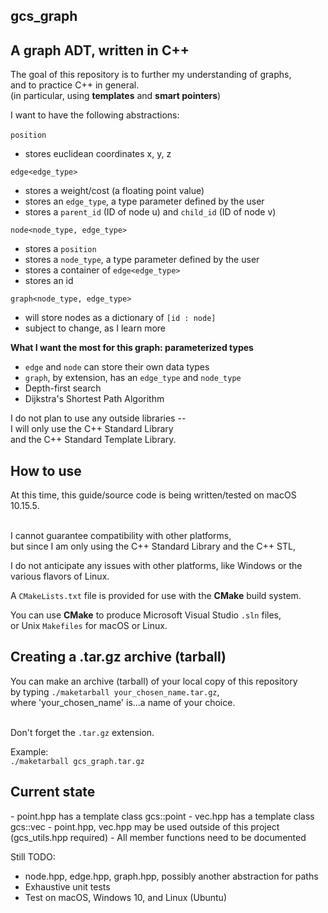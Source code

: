 gcs_graph
--------------------------------------------------------------------------------
<h2>A graph ADT, written in C++</h2>

The goal of this repository is to further my understanding of graphs,<br>
and to practice C++ in general.<br>
(in particular, using <b>templates</b> and <b>smart pointers</b>)

I want to have the following abstractions:<br><br>
<code>position</code>
- stores euclidean coordinates x, y, z

<code>edge<edge_type></code>
- stores a weight/cost (a floating point value) 
- stores an <code>edge_type</code>, a type parameter defined by the user
- stores a <code>parent_id</code> (ID of node u) and <code>child_id</code> (ID of node v)

<code>node<node_type, edge_type></code>
- stores a <code>position</code>
- stores a <code>node_type</code>, a type parameter defined by the user
- stores a container of <code>edge<edge_type></code>
- stores an id

<code>graph<node_type, edge_type></code>
- will store nodes as a dictionary of <code>[id : node]</code>
- subject to change, as I learn more

<b>What I want the most for this graph: parameterized types</b>
- <code>edge</code> and <code>node</code> can store their own data types
- <code>graph</code>, by extension, has an <code>edge_type</code> and <code>node_type</code>
- Depth-first search
- Dijkstra's Shortest Path Algorithm

I do not plan to use any outside libraries --<br>
I will only use the C++ Standard Library<br>
and the C++ Standard Template Library.

<h2>How to use</h2>
At this time, this guide/source code is being written/tested on macOS 10.15.5.<br><br>

I cannot guarantee compatibility with other platforms,<br>
but since I am only using the C++ Standard Library and the C++ STL,<br>

I do not anticipate any issues with other platforms, like Windows or the various flavors of Linux.<br>

A <code>CMakeLists.txt</code> file is provided for use with the <b>CMake</b> build system.<br>

You can use <b>CMake</b> to produce Microsoft Visual Studio <code>.sln</code> files,<br>or Unix <code>Makefiles</code> for macOS or Linux.

<h2>Creating a .tar.gz archive (tarball)</h2>
You can make an archive (tarball) of your local copy of this repository<br>
by typing <code>./maketarball your_chosen_name.tar.gz</code>,<br> 
where 'your_chosen_name' is...a name of your choice.<br><br>

Don't forget the <code>.tar.gz</code> extension.

Example:<br>
<code>./maketarball gcs_graph.tar.gz</code>

<h2> Current state </h2>
- point.hpp has a template <size_t N, typename F = double> class gcs::point
- vec.hpp has a template <size_t N, typename F = double> class gcs::vec
- point.hpp, vec.hpp may be used outside of this project (gcs_utils.hpp required)
- All member functions need to be documented

Still TODO:
- node.hpp, edge.hpp, graph.hpp, possibly another abstraction for paths
- Exhaustive unit tests
- Test on macOS, Windows 10, and Linux (Ubuntu)
